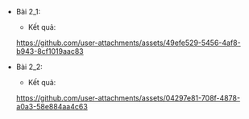 + Bài 2_1:
    
    + Kết quả:

    https://github.com/user-attachments/assets/49efe529-5456-4af8-b943-8cf1019aac83

+ Bài 2_2:
    
    + Kết quả:

    https://github.com/user-attachments/assets/04297e81-708f-4878-a0a3-58e884aa4c63
